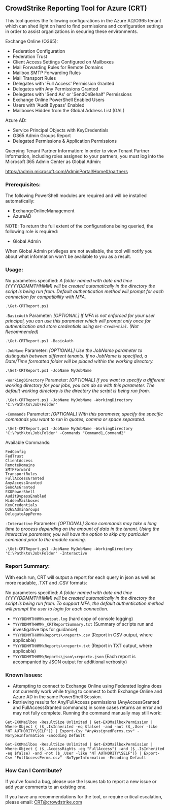 ## CrowdStrike Reporting Tool for Azure (CRT)

This tool queries the following configurations in the Azure AD/O365 tenant which can shed light on hard to find permissions and configuration settings in order to assist organizations in securing these environments.

Exchange Online (O365):
- Federation Configuration
- Federation Trust
- Client Access Settings Configured on Mailboxes
- Mail Forwarding Rules for Remote Domains
- Mailbox SMTP Forwarding Rules
- Mail Transport Rules
- Delegates with 'Full Access' Permission Granted
- Delegates with Any Permissions Granted
- Delegates with 'Send As' or 'SendOnBehalf' Permissions
- Exchange Online PowerShell Enabled Users
- Users with 'Audit Bypass' Enabled
- Mailboxes Hidden from the Global Address List (GAL)

Azure AD:
- Service Principal Objects with KeyCredentials
- O365 Admin Groups Report
- Delegated Permissions & Application Permissions

Querying Tenant Partner Information:
In order to view Tenant Partner Information, including roles assigned to your partners, you must log into the Microsoft 365 Admin Center as Global Admin:

https://admin.microsoft.com/AdminPortal/Home#/partners

### Prerequisites:
The following PowerShell modules are required and will be installed automatically:
- ExchangeOnlineManagement
- AzureAD

NOTE: To return the full extent of the configurations being queried, the following role is required:
- Global Admin

When Global Admin privileges are not available, the tool will notify you about what information won’t be available to you as a result.

### Usage:

No parameters specified: _A folder named with date and time (YYYYDDMMTHHMM) will be created automatically in the directory the script is being run from. Default authentication method will prompt for each connection for compatibility with MFA._
```
.\Get-CRTReport.ps1
```
`-BasicAuth` Parameter:
_[OPTIONAL] If MFA is not enforced for your user principal, you can use this parameter which will prompt only once for authentication and store credentials using `Get-Credential`. (Not Recommended)_
```
.\Get-CRTReport.ps1 -BasicAuth
```
`-JobName` Parameter:
_[OPTIONAL] Use the JobName parameter to distinguish between different tenants. If no JobName is specified, a Date/Time formatted folder will be placed within the working directory._
```
.\Get-CRTReport.ps1 -JobName MyJobName
```
`-WorkingDirectory` Parameter:
_[OPTIONAL] If you want to specify a different working directory for your jobs, you can do so with this parameter. The default working directory is the directory the script is being run from._
```
.\Get-CRTReport.ps1 -JobName MyJobName -WorkingDirectory 'C:\Path\to\Job\Folder'
```
`-Commands` Parameter:
_[OPTIONAL] With this parameter, specify the specific commands you want to run in quotes, comma or space separated._
```
.\Get-CRTReport.ps1 -JobName MyJobName -WorkingDirectory 'C:\Path\to\Job\Folder' -Commands "Command1,Command2"
```
Available Commands:
```
FedConfig
FedTrust
ClientAccess
RemoteDomains
SMTPForward
TransportRules
FullAccessGranted
AnyAccessGranted
SendAsGranted
EXOPowerShell
AuditBypassEnabled
HiddenMailboxes
KeyCredentials
O365AdminGroups
DelegateAppPerms
```

`-Interactive` Parameter:
_[OPTIONAL] Some commands may take a long time to process depending on the amount of data in the tenant. Using the Interactive parameter, you will have the option to skip any particular command prior to the module running._
```
.\Get-CRTReport.ps1 -JobName MyJobName -WorkingDirectory 'C:\Path\to\Job\Folder' -Interactive
```

### Report Summary:
With each run, CRT will output a report for each query in json as well as more readable, .TXT and .CSV formats:

No parameters specified: _A folder named with date and time (YYYYDDMMTHHMM) will be created automatically in the directory the script is being run from. To support MFA, the default authentication method will prompt the user to login for each connection._
- `YYYYDDMMTHHMM\output.log` (hard copy of console logging)
- `YYYYDDMMTHHMM\_CRTReportSummary.txt` (Summary of scripts run and investigative tips for guidance)
- `YYYYDDMMTHHMM\Reports\<report>.csv` (Report in CSV output, where applicable)
- `YYYYDDMMTHHMM\Reports\<report>.txt` (Report in TXT output, where applicable)
- `YYYYDDMMTHHMM\Reports\json\<report>.json` (Each report is accompanied by JSON output for additional verbosity)

### Known Issues:

- Attempting to connect to Exchange Online using Federated logins does not currently work while trying to connect to both Exchange Online and Azure AD in the same PowerShell Session.
- Retrieving results for Any/FullAccess permissions (AnyAccessGranted and FullAccessGranted commands) in some cases returns an error and may not fully complete. Running the command manually may still work:
```
Get-EXOMailbox -ResultSize Unlimited | Get-EXOMailboxPermission | Where-Object { ($_.IsInherited -eq $false) -and -not ($_.User -like "NT AUTHORITY\SELF")} | Export-Csv "AnyAssignedPerms.csv" -NoTypeInformation -Encoding Default

Get-EXOMailbox -ResultSize Unlimited | Get-EXOMailboxPermission | Where-Object { ($_.AccessRights -eq "FullAccess") -and ($_.IsInherited -eq $false) -and -not ($_.User -like "NT AUTHORITY\SELF")} | Export-Csv "FullAccessPerms.csv" -NoTypeInformation -Encoding Default
```

### How Can I Contribute?

If you've found a bug, please use the Issues tab to report a new issue or add your comments to an existing one.

If you have any recommendations for the tool, or require critical escalation, please email: CRT@crowdstrike.com